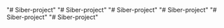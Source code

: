 "# Siber-project" 
"# Siber-project" 
"# Siber-project" 
"# Siber-project" 
"# Siber-project" 
"# Siber-project" 
